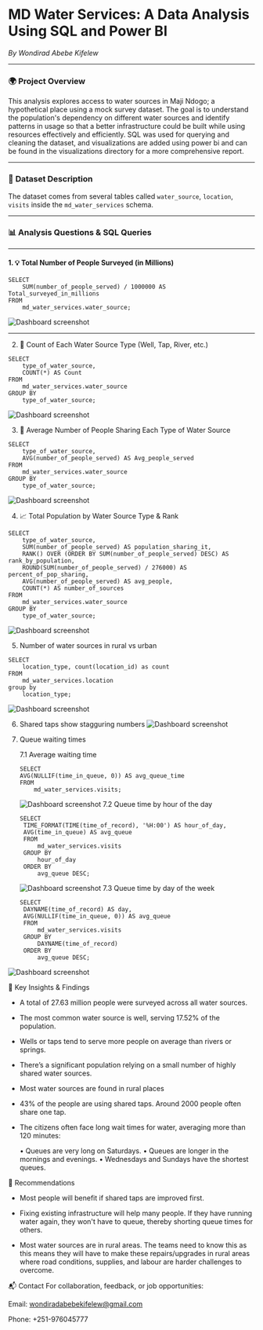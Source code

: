 # MD Water Services: A Data Analysis Using SQL and Power BI
*By Wondirad Abebe Kifelew*

---

### 🌍 **Project Overview**  

This analysis explores access to water sources in Maji Ndogo; a hypothetical place using a mock survey dataset. The goal is to understand the population's dependency on different water sources and identify patterns in usage so that a better infrastructure could be built while using resources effectively and efficiently. SQL was used for querying and cleaning the dataset, and visualizations are added using power bi and can be found in the visualizations directory for a more comprehensive report.

---

### 📂 **Dataset Description**  

The dataset comes from several tables called `water_source`, `location`, `visits` inside the `md_water_services` schema.

---

### 📊 **Analysis Questions & SQL Queries**  

---

#### 1. 💡 Total Number of People Surveyed (in Millions)

```
SELECT 
    SUM(number_of_people_served) / 1000000 AS Total_surveyed_in_millions
FROM 
    md_water_services.water_source;
```
![Dashboard screenshot](Images/scr2.jpg)

---
2. 🧾 Count of Each Water Source Type (Well, Tap, River, etc.)
```
SELECT 
    type_of_water_source,
    COUNT(*) AS Count
FROM 
    md_water_services.water_source
GROUP BY 
    type_of_water_source;
```
![Dashboard screenshot](Images/scr3-table.jpg)

3. 👥 Average Number of People Sharing Each Type of Water Source
```
SELECT 
    type_of_water_source,
    AVG(number_of_people_served) AS Avg_people_served
FROM 
    md_water_services.water_source
GROUP BY 
    type_of_water_source;
```
![Dashboard screenshot](Images/scr4.jpg)

4. 📈 Total Population by Water Source Type & Rank
```
SELECT 
    type_of_water_source,
    SUM(number_of_people_served) AS population_sharing_it,
    RANK() OVER (ORDER BY SUM(number_of_people_served) DESC) AS rank_by_population,
    ROUND(SUM(number_of_people_served) / 276000) AS percent_of_pop_sharing,
    AVG(number_of_people_served) AS avg_people,
    COUNT(*) AS number_of_sources
FROM 
    md_water_services.water_source
GROUP BY 
    type_of_water_source;
```
![Dashboard screenshot](Images/scr5.jpg)

5. Number of water sources in rural vs urban 
```
SELECT
    location_type, count(location_id) as count   
FROM
    md_water_services.location 
group by
    location_type;
```
![Dashboard screenshot](Images/1.jpg)

6. Shared taps show stagguring numbers
![Dashboard screenshot](Images/2.jpg)

7. Queue waiting times
   
   7.1 Average waiting time
    ```
    SELECT 
    AVG(NULLIF(time_in_queue, 0)) AS avg_queue_time
    FROM 
        md_water_services.visits;
    ```
    ![Dashboard screenshot](Images/3.jpg)
    7.2 Queue time by hour of the day
   ```
   SELECT 
    TIME_FORMAT(TIME(time_of_record), '%H:00') AS hour_of_day,
    AVG(time_in_queue) AS avg_queue
    FROM 
        md_water_services.visits
    GROUP BY 
        hour_of_day
    ORDER BY 
        avg_queue DESC;

   ```
   ![Dashboard screenshot](Images/5.jpg)
   7.3 Queue time by day of the week
   ```
   SELECT 
    DAYNAME(time_of_record) AS day,
    AVG(NULLIF(time_in_queue, 0)) AS avg_queue
    FROM 
        md_water_services.visits
    GROUP BY 
        DAYNAME(time_of_record)
    ORDER BY 
        avg_queue DESC;

   ```
![Dashboard screenshot](Images/4.jpg)



📌 Key Insights & Findings
- A total of 27.63 million people were surveyed across all water sources.

- The most common water source is well, serving 17.52% of the population.

- Wells or taps tend to serve more people on average than rivers or springs.

- There’s a significant population relying on a small number of highly shared water sources.

- Most water sources are found in rural places

- 43% of the people are using shared taps. Around 2000 people often share one tap.

- The citizens often face long wait times for water, averaging more than 120 minutes:

    • Queues are very long on Saturdays.
    • Queues are longer in the mornings and evenings.
    • Wednesdays and Sundays have the shortest queues.

📢 Recommendations
- Most people will benefit if shared taps are improved first.
  
- Fixing existing infrastructure will help many people. If they have running water again, they won't have to queue, thereby shorting queue times for others.
  
- Most water sources are in rural areas. The teams need to know this as this means they will have to make these repairs/upgrades in
rural areas where road conditions, supplies, and labour are harder challenges to overcome.


📬 Contact
For collaboration, feedback, or job opportunities:

Email: wondiradabebekifelew@gmail.com

Phone: +251-976045777

